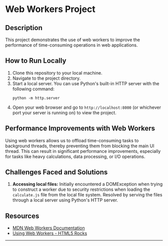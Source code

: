 # Web Workers Project

## Description
This project demonstrates the use of web workers to improve the performance of time-consuming operations in web applications.

## How to Run Locally
1. Clone this repository to your local machine.
2. Navigate to the project directory.
3. Start a local server. You can use Python's built-in HTTP server with the following command:
   ```
   python -m http.server
   ```
4. Open your web browser and go to `http://localhost:8000` (or whichever port your server is running on) to view the project.

## Performance Improvements with Web Workers
Using web workers allows us to offload time-consuming tasks to background threads, thereby preventing them from blocking the main UI thread. This can result in significant performance improvements, especially for tasks like heavy calculations, data processing, or I/O operations.

## Challenges Faced and Solutions
1. **Accessing local files:** Initially encountered a DOMException when trying to construct a worker due to security restrictions when loading the `calculate.js` file from the local file system. Resolved by serving the files through a local server using Python's HTTP server.

## Resources
- [MDN Web Workers Documentation](https://developer.mozilla.org/en-US/docs/Web/API/Web_Workers_API)
- [Using Web Workers - HTML5 Rocks](https://www.html5rocks.com/en/tutorials/workers/basics/)

---

